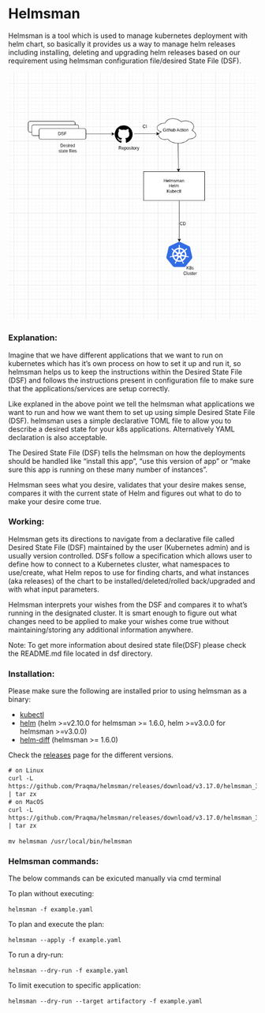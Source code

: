 # Helmsman

Helmsman is a tool which is used to manage kubernetes deployment with helm chart, so basically it provides us a way to manage helm releases including installing, deleting and upgrading helm releases based on our requirement using helmsman configuration file/desired State File (DSF).

![Helmsman Architecture](../docs/_images/updated-Helmsman.drawio.png)

### Explanation:
Imagine that we have different applications that we want to run on kubernetes which has it’s own process on how to set it up and run it, so helmsman helps us to keep the instructions within the Desired State File (DSF) and follows the instructions present in configuration file to make sure that the applications/services are setup correctly.

Like explaned in the above point we tell the helmsman what applications we want to run and how we want them to set up using simple Desired State File (DSF). helmsman uses a simple declarative TOML file to allow you to describe a desired state for your k8s applications. Alternatively YAML declaration is also acceptable.

The Desired State File (DSF) tells the helmsman on how the deployments should be handled like “install this app”, “use this version of app” or “make sure this app is running on these many number of instances”.

Helmsman sees what you desire, validates that your desire makes sense, compares it with the current state of Helm and figures out what to do to make your desire come true.


### Working:
Helmsman gets its directions to navigate from a declarative file called Desired State File (DSF) maintained by the user (Kubernetes admin) and is usually version controlled. DSFs follow a specification which allows user to define how to connect to a Kubernetes cluster, what namespaces to use/create, what Helm repos to use for finding charts, and what instances (aka releases) of the chart to be installed/deleted/rolled back/upgraded and with what input parameters.

Helmsman interprets your wishes from the DSF and compares it to what’s running in the designated cluster. It is smart enough to figure out what changes need to be applied to make your wishes come true without maintaining/storing any additional information anywhere.

Note: To get more information about desired state file(DSF) please check the README.md file located in dsf directory.

### Installation:

Please make sure the following are installed prior to using helmsman as a binary:

* [kubectl](https://github.com/kubernetes/kubectl)
* [helm](https://github.com/helm/helm) (helm >=v2.10.0 for helmsman >= 1.6.0, helm >=v3.0.0 for helmsman >=v3.0.0)
* [helm-diff](https://github.com/databus23/helm-diff) (helmsman >= 1.6.0)

Check the [releases](https://github.com/Praqma/Helmsman/releases) page for the different versions.
```
# on Linux
curl -L https://github.com/Praqma/helmsman/releases/download/v3.17.0/helmsman_3.17.0_linux_amd64.tar.gz | tar zx
# on MacOS
curl -L https://github.com/Praqma/helmsman/releases/download/v3.17.0/helmsman_3.17.0_darwin_amd64.tar.gz | tar zx

mv helmsman /usr/local/bin/helmsman
```

### Helmsman commands:

The below commands can be exicuted manually via cmd terminal

To plan without executing:

```helmsman -f example.yaml```

To plan and execute the plan:

```helmsman --apply -f example.yaml```

To run a dry-run:

```helmsman --dry-run -f example.yaml```

To limit execution to specific application:

```helmsman --dry-run --target artifactory -f example.yaml```